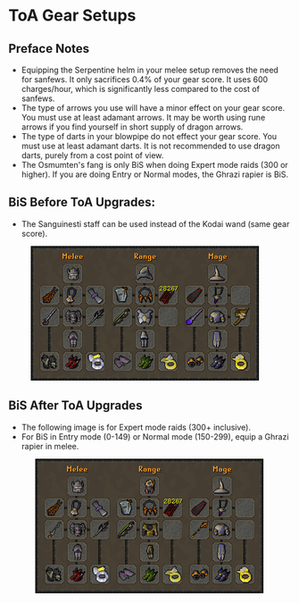 # ToA Gear Setups

## Preface Notes

* Equipping the Serpentine helm in your melee setup removes the need for sanfews. It only sacrifices 0.4% of your gear score. It uses 600 charges/hour, which is significantly less compared to the cost of sanfews.
* The type of arrows you use will have a minor effect on your gear score. You must use at least adamant arrows. It may be worth using rune arrows if you find yourself in short supply of dragon arrows.
* The type of darts in your blowpipe do not effect your gear score. You must use at least adamant darts. It is not recommended to use dragon darts, purely from a cost point of view.
* The Osmumten's fang is only BiS when doing Expert mode raids (300 or higher). If you are doing Entry or Normal modes, the Ghrazi rapier is BiS.

## BiS Before ToA Upgrades:

* The Sanguinesti staff can be used instead of the Kodai wand (same gear score).

<figure><img src="../../.gitbook/assets/BiS_Gear_Without_ToA.png" alt=""><figcaption></figcaption></figure>

## BiS After ToA Upgrades

* The following image is for Expert mode raids (300+ inclusive).
* For BiS in Entry mode (0-149) or Normal mode (150-299), equip a Ghrazi rapier in melee.

<div align="center">

<figure><img src="../../.gitbook/assets/BiS_Gear_With_ToA_+300s.png" alt=""><figcaption></figcaption></figure>

</div>

